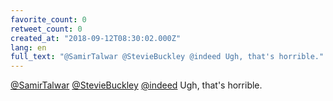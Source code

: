 ```yaml
---
favorite_count: 0
retweet_count: 0
created_at: "2018-09-12T08:30:02.000Z"
lang: en
full_text: "@SamirTalwar @StevieBuckley @indeed Ugh, that's horrible."
---
```


[@SamirTalwar](https://twitter.com/SamirTalwar)
[@StevieBuckley](https://twitter.com/StevieBuckley)
[@indeed](https://twitter.com/indeed) Ugh, that's horrible.
